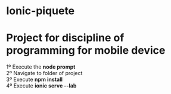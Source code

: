 # Ionic-piquete

<h1>Project for discipline of programming for mobile device</h1> 

1º Execute the <strong>node prompt</strong><br>
2º Navigate to folder of project<br>
3º Execute <strong>npm install</strong><br>
4º Execute <strong>ionic serve --lab</strong>
